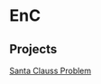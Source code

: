# EnC

## Projects


[Santa Clauss Problem](https://github.com/souzaitor/EnC/tree/main/2020-2/Sistemas%20Operacionais/Santa%20Clauss%20Problem#-santa-clauss-problem-)

